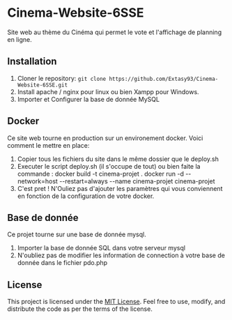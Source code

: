 # Cinema-Website-6SSE

Site web au thème du Cinéma qui permet le vote et l'affichage de planning en ligne. 

## Installation

1. Cloner le repository: `git clone https://github.com/Extasy93/Cinema-Website-6SSE.git`
2. Install apache / nginx pour linux ou bien Xampp pour Windows.
3. Importer et Configurer la base de donnée MySQL

## Docker

Ce site web tourne en production sur un environement docker. Voici comment le mettre en place:

1. Copier tous les fichiers du site dans le même dossier que le deploy.sh
2. Executer le script deploy.sh (il s'occupe de tout) ou bien faite la commande :
  docker build -t cinema-projet .
  docker run -d --network=host --restart=always --name cinema-projet cinema-projet
3. C'est pret ! N'Ouliez pas d'ajouter les paramètres qui vous conviennent en fonction de la configuration de votre docker.

## Base de donnée

Ce projet tourne sur une base de donnée mysql. 
1. Importer la base de donnée SQL dans votre serveur mysql
2. N'oubliez pas de modifier les information de connection à votre base de donnée dans le fichier pdo.php

## License

This project is licensed under the [MIT License](https://opensource.org/licenses/MIT). Feel free to use, modify, and distribute the code as per the terms of the license.
